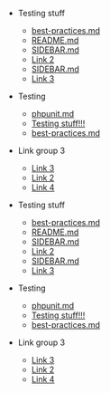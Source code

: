 - Testing stuff 
    - [best-practices.md](best-practices.md) 
    - [README.md](README.md) 
    - [SIDEBAR.md](SIDEBAR.md) 
    - [Link 2](file.md) 
    - [SIDEBAR.md](SIDEBAR.md) 
    - [Link 3](file.md) 

- Testing    
    - [phpunit.md](phpunit.md) 
    - [Testing stuff!!!](file.md) 
    - [best-practices.md](best-practices.md) 

- Link group 3    
    - [Link 3](file.md) 
    - [Link 2](file.md) 
    - [Link 4](file.md) 

- Testing stuff  
    - [best-practices.md](best-practices.md) 
    - [README.md](README.md) 
    - [SIDEBAR.md](SIDEBAR.md) 
    - [Link 2](file.md) 
    - [SIDEBAR.md](SIDEBAR.md) 
    - [Link 3](file.md) 

- Testing     
    - [phpunit.md](phpunit.md) 
    - [Testing stuff!!!](file.md) 
    - [best-practices.md](best-practices.md) 

- Link group 3    
 
    - [Link 3](file.md) 
    - [Link 2](file.md) 
    - [Link 4](file.md) 

